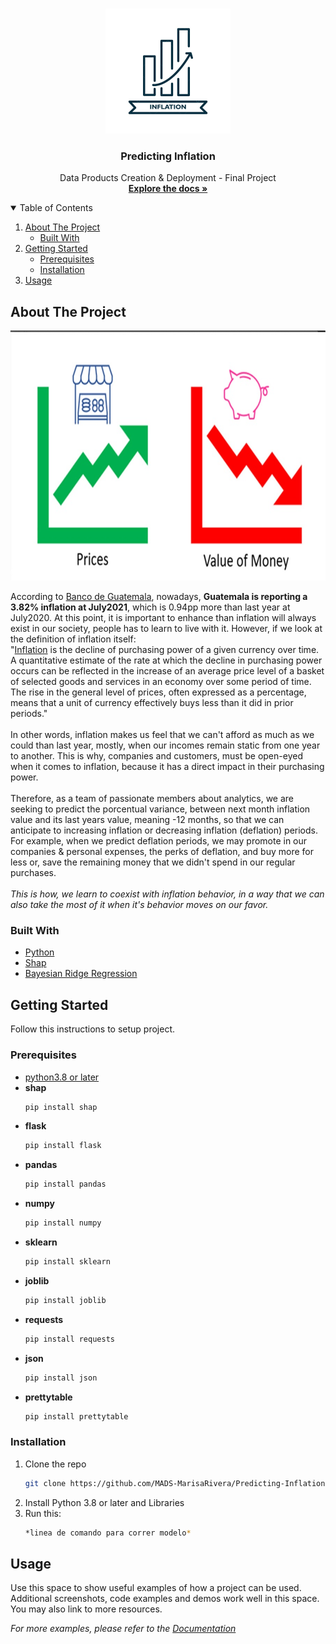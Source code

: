 
<!-- PROJECT LOGO -->
<br />
<p align="center">
  <a href="https://github.com/MADS-MarisaRivera/Predicting-Inflation">
    <img src="logo.jpg" alt="Logo" width="200" height="200">
  </a>

  <h3 align="center">Predicting Inflation</h3>

  <p align="center">
    Data Products Creation & Deployment - Final Project
    <br />
    <a href="https://github.com/MADS-MarisaRivera/Predicting-Inflation"><strong>Explore the docs »</strong></a>
    <br />
  </p>
</p>


<!-- TABLE OF CONTENTS -->
<details open="open">
  <summary>Table of Contents</summary>
  <ol>
    <li>
      <a href="#about-the-project">About The Project</a>
      <ul>
        <li><a href="#built-with">Built With</a></li>
      </ul>
    </li>
    <li>
      <a href="#getting-started">Getting Started</a>
      <ul>
        <li><a href="#prerequisites">Prerequisites</a></li>
        <li><a href="#installation">Installation</a></li>
      </ul>
    </li>
    <li><a href="#usage">Usage</a></li>
  </ol>
</details>


<!-- ABOUT THE PROJECT -->
## About The Project

<img src="inflacion.jpg" alt="App" width="800" height="400">

According to <a href="http://www.banguat.gob.gt/page/inflacion-total">Banco de Guatemala</a>, nowadays, **Guatemala is reporting a 3.82% inflation at July2021**, which is 0.94pp more than last year at July2020. At this point, it is important to enhance than inflation will always exist in our society, people has to learn to live with it. However, if we look at the definition of inflation itself:
<br/>
"<a href="https://www.investopedia.com/terms/i/inflation.asp">Inflation</a> is the decline of purchasing power of a given currency over time. A quantitative estimate of the rate at which the decline in purchasing power occurs can be reflected in the increase of an average price level of a basket of selected goods and services in an economy over some period of time. The rise in the general level of prices, often expressed as a percentage, means that a unit of currency effectively buys less than it did in prior periods."
<br/> 
<br/> 
In other words, inflation makes us feel that we can't afford as much as we could than last year, mostly, when our incomes remain static from one year to another. This is why, companies and customers, must be open-eyed when it comes to inflation, because it has a direct impact in their purchasing power.
<br/> 
<br/> 
Therefore, as a team of passionate members about analytics, we are seeking to predict the porcentual variance, between next month inflation value and its last years value, meaning -12 months, so that we can anticipate to increasing inflation or decreasing inflation (deflation) periods. 
For example, when we predict deflation periods, we may promote in our companies & personal expenses, the perks of deflation, and buy more for less or, save the remaining money that we didn't spend in our regular purchases. 
<br/> 
<br/> 
*This is how, we learn to coexist with inflation behavior, in a way that we can also take the most of it when it's behavior moves on our favor.*


### Built With

* [Python](https://www.python.org)
* [Shap](https://shap.readthedocs.io/en/latest/index.html)
* [Bayesian Ridge Regression](https://scikit-learn.org/stable/auto_examples/linear_model/plot_bayesian_ridge.html)


<!-- GETTING STARTED -->
## Getting Started

Follow this instructions to setup project.

### Prerequisites
* [python3.8 or later](https://www.python.org/downloads/)
* **shap**
  ```sh
  pip install shap
  ```
* **flask**
  ```sh
  pip install flask
  ```  
* **pandas**
  ```sh
  pip install pandas
  ```
* **numpy**
  ```sh
  pip install numpy
  ```
* **sklearn**
  ```sh
  pip install sklearn
  ```  
* **joblib**
  ```sh
  pip install joblib
  ```   
* **requests**
  ```sh
  pip install requests
  ```
* **json**
  ```sh
  pip install json
  ```
* **prettytable**
  ```sh
  pip install prettytable
  ```


### Installation

1. Clone the repo
   ```sh
   git clone https://github.com/MADS-MarisaRivera/Predicting-Inflation.git
   ```
2. Install Python 3.8 or later and Libraries
3. Run this:
   ```sh
   *linea de comando para correr modelo*
   ```

<!-- USAGE EXAMPLES -->
## Usage

Use this space to show useful examples of how a project can be used. Additional screenshots, code examples and demos work well in this space. You may also link to more resources.

_For more examples, please refer to the [Documentation](https://example.com)_
